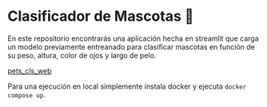 # Clasificador de Mascotas 🐶

En este repositorio encontrarás una aplicación hecha en streamlit que carga un modelo previamente entreanado para clasificar mascotas en función de su peso, altura, color de ojos y largo de pelo.

[pets_cls_web]()

Para una ejecución en local simplemente instala docker y ejecuta `docker compose up`.